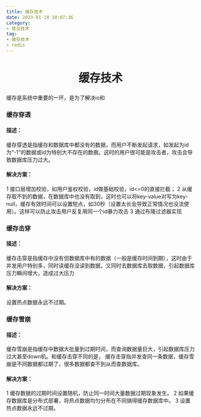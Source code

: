 ```yaml
---
title: 缓存技术
date: 2023-01-10 10:07:36
category:
- 常见技术
tag:
- 缓存技术
- redis
---
```


<!-- more -->

<div align="center" style="font-size:1.4em;"><h2><strong> 缓存技术</strong></h2></div>


缓存是系统中重要的一环，是为了解决io和

###  缓存穿透
#### 描述：
缓存穿透是指缓存和数据库中都没有的数据，而用户不断发起请求，如发起为id为“-1”的数据或id为特别大不存在的数据。这时的用户很可能是攻击者，攻击会导致数据库压力过大。
#### 解决方案：
1 接口层增加校验，如用户鉴权校验，id做基础校验，id<=0的直接拦截；
2 从缓存取不到的数据，在数据库中也没有取到，这时也可以将key-value对写为key-null，缓存有效时间可以设置短点，如30秒（设置太长会导致正常情况也没法使用）。这样可以防止攻击用户反复用同一个id暴力攻击
3 通过布隆过滤器实现

### 缓存击穿
#### 描述：
缓存击穿是指缓存中没有但数据库中有的数据（一般是缓存时间到期），这时由于并发用户特别多，同时读缓存没读到数据，又同时去数据库去取数据，引起数据库压力瞬间增大，造成过大压力
#### 解决方案：
设置热点数据永远不过期。

 
### 缓存雪崩
#### 描述：
缓存雪崩是指缓存中数据大批量到过期时间，而查询数据量巨大，引起数据库压力过大甚至down机。和缓存击穿不同的是，        缓存击穿指并发查同一条数据，缓存雪崩是不同数据都过期了，很多数据都查不到从而查数据库。
#### 解决方案：
1 缓存数据的过期时间设置随机，防止同一时间大量数据过期现象发生。
2 如果缓存数据库是分布式部署，将热点数据均匀分布在不同搞得缓存数据库中。
3 设置热点数据永远不过期。